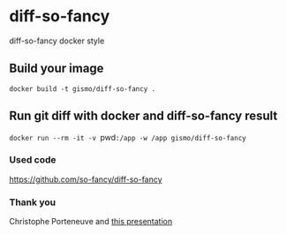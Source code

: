 # diff-so-fancy
diff-so-fancy docker style

## Build your image

`docker build -t gismo/diff-so-fancy .`

## Run git diff with docker and diff-so-fancy result

`docker run --rm -it -v `pwd`:/app -w /app gismo/diff-so-fancy`

### Used code
https://github.com/so-fancy/diff-so-fancy

### Thank you
Christophe Porteneuve and [this presentation](https://deliciousinsights.github.io/france-tv-git-protips)
